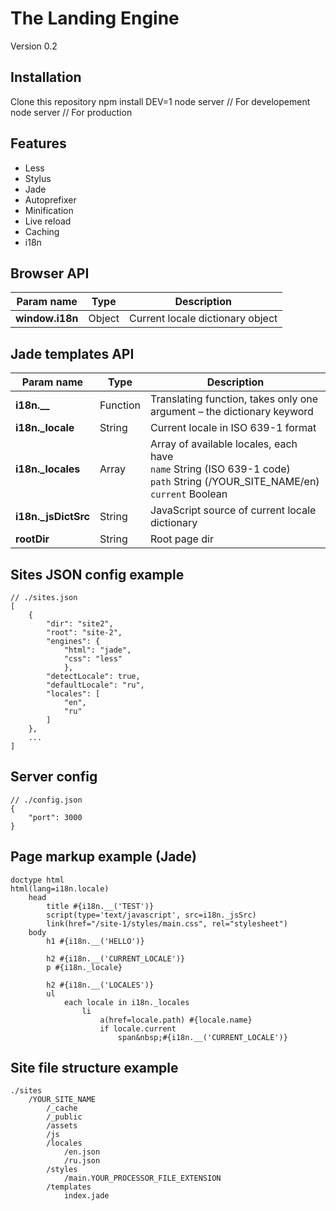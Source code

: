 # The Landing Engine
Version 0.2

## Installation
Clone this repository
    npm install
    DEV=1 node server // For developement
    node server // For production

## Features
- Less
- Stylus
- Jade
- Autoprefixer
- Minification
- Live reload
- Caching
- i18n


## Browser API
| Param name | Type | Description |
|---|---|---|
| **window.i18n**    | Object    | Current locale dictionary object |


## Jade templates API

| Param name | Type | Description |
|---|---|---|
| **i18n.__**        | Function  | Translating function, takes only one argument – the dictionary keyword |
| **i18n._locale**   | String    | Current locale in ISO 639-1 format |
| **i18n._locales**  | Array     | Array of available locales, each have<br><code>name</code> String (ISO 639-1 code)<br> <code>path</code> String (/YOUR_SITE_NAME/en)<br><code>current</code> Boolean |
| **i18n._jsDictSrc**    | String    | JavaScript source of current locale dictionary |
| **rootDir**        | String    | Root page dir |


## Sites JSON config example
    // ./sites.json
    [
        {
            "dir": "site2",
            "root": "site-2",
            "engines": {
                "html": "jade",
                "css": "less"
                },
            "detectLocale": true,
            "defaultLocale": "ru",
            "locales": [
                "en",
                "ru"
            ]
        },
        ...
    ]

## Server config
    // ./config.json
    {
        "port": 3000
    }

## Page markup example (Jade)
    doctype html
    html(lang=i18n.locale)
        head
            title #{i18n.__('TEST')}
            script(type='text/javascript', src=i18n._jsSrc)
            link(href="/site-1/styles/main.css", rel="stylesheet")
        body
            h1 #{i18n.__('HELLO')}

            h2 #{i18n.__('CURRENT_LOCALE')}
            p #{i18n._locale}

            h2 #{i18n.__('LOCALES')}
            ul
                each locale in i18n._locales
                    li
                        a(href=locale.path) #{locale.name}
                        if locale.current
                            span&nbsp;#{i18n.__('CURRENT_LOCALE')}

## Site file structure example
    ./sites
        /YOUR_SITE_NAME
            /_cache
            /_public
            /assets
            /js
            /locales
                /en.json
                /ru.json
            /styles
                /main.YOUR_PROCESSOR_FILE_EXTENSION
            /templates
                index.jade
